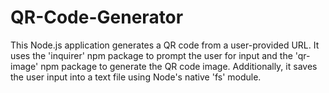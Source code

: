 # QR-Code-Generator
This Node.js application generates a QR code from a user-provided URL. It uses the 'inquirer' npm package to prompt the user for input and the 'qr-image' npm package to generate the QR code image. Additionally, it saves the user input into a text file using Node's native 'fs' module.
